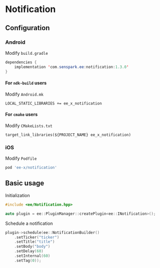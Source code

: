 # Notification
## Configuration
### Android
Modify `build.gradle`
```java
dependencies {
    implementation 'com.senspark.ee:notification:1.3.0'
}
```

#### For `ndk-build` users
Modify `Android.mk`
```
LOCAL_STATIC_LIBRARIES += ee_x_notification
```

#### For `cmake` users
Modify `CMakeLists.txt`
```
target_link_libraries(${PROJECT_NAME} ee_x_notification)
```

### iOS
Modify `Podfile`
```ruby
pod 'ee-x/notification'
```

## Basic usage
Initialization
```cpp
#include <ee/Notification.hpp>

auto plugin = ee::PluginManager::createPlugin<ee::INotification>();
```

Schedule a notification
```cpp
plugin->schedule(ee::NotificationBuilder()
    .setTicker("ticker")
    .setTitle("title")
    .setBody("body")
    .setDelay(60)
    .setInternal(60)
    .setTag(0));
```